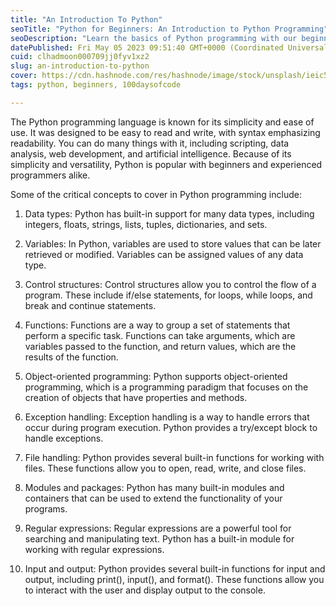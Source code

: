 ```yaml
---
title: "An Introduction To Python"
seoTitle: "Python for Beginners: An Introduction to Python Programming"
seoDescription: "Learn the basics of Python programming with our beginner's guide. Get started with Python syntax and more in this comprehensive introduction to Python."
datePublished: Fri May 05 2023 09:51:40 GMT+0000 (Coordinated Universal Time)
cuid: clhadmoon000709jj0fyv1xz2
slug: an-introduction-to-python
cover: https://cdn.hashnode.com/res/hashnode/image/stock/unsplash/ieic5Tq8YMk/upload/d2c1449a41812f00468bda3822114b6f.jpeg
tags: python, beginners, 100daysofcode

---
```


The Python programming language is known for its simplicity and ease of use. It was designed to be easy to read and write, with syntax emphasizing readability. You can do many things with it, including scripting, data analysis, web development, and artificial intelligence. Because of its simplicity and versatility, Python is popular with beginners and experienced programmers alike.

Some of the critical concepts to cover in Python programming include:

1. Data types: Python has built-in support for many data types, including integers, floats, strings, lists, tuples, dictionaries, and sets.
    
2. Variables: In Python, variables are used to store values that can be later retrieved or modified. Variables can be assigned values of any data type.
    
3. Control structures: Control structures allow you to control the flow of a program. These include if/else statements, for loops, while loops, and break and continue statements.
    
4. Functions: Functions are a way to group a set of statements that perform a specific task. Functions can take arguments, which are variables passed to the function, and return values, which are the results of the function.
    
5. Object-oriented programming: Python supports object-oriented programming, which is a programming paradigm that focuses on the creation of objects that have properties and methods.
    
6. Exception handling: Exception handling is a way to handle errors that occur during program execution. Python provides a try/except block to handle exceptions.
    
7. File handling: Python provides several built-in functions for working with files. These functions allow you to open, read, write, and close files.
    
8. Modules and packages: Python has many built-in modules and containers that can be used to extend the functionality of your programs.
    
9. Regular expressions: Regular expressions are a powerful tool for searching and manipulating text. Python has a built-in module for working with regular expressions.
    
10. Input and output: Python provides several built-in functions for input and output, including print(), input(), and format(). These functions allow you to interact with the user and display output to the console.